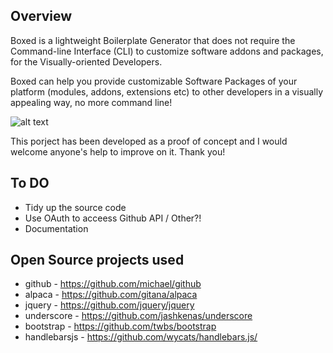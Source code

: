 
## Overview

Boxed is a lightweight Boilerplate Generator that does not require the Command-line Interface (CLI) to customize software addons and packages, for the Visually-oriented Developers.

Boxed can help you provide customizable Software Packages of your platform (modules, addons, extensions etc) to other developers in a visually appealing way, no more command line! 

![alt text](https://websemantics.github.io/boxed/img/boxed-logo.svg "Boxed Logo")

This porject has been developed as a proof of concept and I would welcome anyone's help to improve on it. Thank you!


## To DO
* Tidy up the source code
* Use OAuth to acceess Github API / Other?!
* Documentation

## Open Source projects used
* github - https://github.com/michael/github
* alpaca - https://github.com/gitana/alpaca
* jquery - https://github.com/jquery/jquery
* underscore - https://github.com/jashkenas/underscore
* bootstrap - https://github.com/twbs/bootstrap
* handlebarsjs - https://github.com/wycats/handlebars.js/